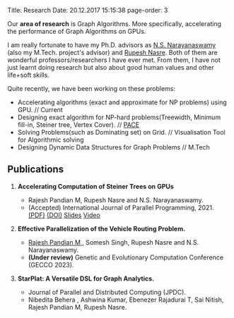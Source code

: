Title: Research
Date: 20.12.2017 15:15:38
page-order: 3

Our **area of research** is Graph Algorithms. More specifically, accelerating the performance of Graph Algorithms on GPUs.

I am really fortunate to have my Ph.D. advisors as [N.S. Narayanaswamy][1] (also my M.Tech. project's advisor) and [Rupesh Nasre][3].
Both of them are wonderful professors/researchers I have ever met. From them, I have not just learnt doing research but also about good human values and other life+soft skills.


Quite recently, we have been working on these problems:

- Accelerating algorithms (exact and approximate for NP problems) using GPU. // Current
- Designing exact algorithm for NP-hard problems(Treewidth, Minimum fill-in, Steiner tree, Vertex Cover). // [PACE][2]
- Solving Problems(such as Dominating set) on Grid.  // Visualisation Tool for Algorithmic solving
- Designing Dynamic Data Structures for Graph Problems // M.Tech


## Publications

1. **Accelerating Computation of Steiner Trees on GPUs**
    - Rajesh Pandian M, Rupesh Nasre and N.S. Narayanaswamy.
    - (Accepted) International Journal of Parallel Programming, 2021. [(PDF)][4] [(DOI)][5] [Slides]({static}/pdfs/sem2-v4.pdf) [Video](https://youtu.be/BIecDhPdWaQ)

2. **Effective Parallelization of the Vehicle Routing Problem.**
    - <u> Rajesh Pandian M </u>, Somesh Singh, Rupesh Nasre and N.S. Narayanaswamy.
    - **(Under review)** Genetic and Evolutionary Computation Conference (GECCO 2023).

3.  **StarPlat: A Versatile DSL for Graph Analytics.**
    - Journal of Parallel and Distributed Computing (JPDC).  
    - Nibedita Behera , Ashwina Kumar, Ebenezer Rajadurai T, Sai Nitish, Rajesh Pandian M, Rupesh Nasre.
    
[1]: http://www.cse.iitm.ac.in/~swamy/
[2]: https://pacechallenge.org
[3]: http://www.cse.iitm.ac.in/~rupesh/
[4]: https://rdcu.be/cCa9K
[5]: https://doi.org/10.1007/s10766-021-00723-0


